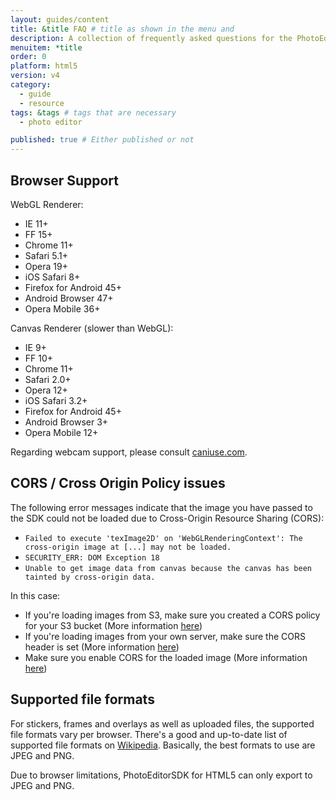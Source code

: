```yaml
---
layout: guides/content
title: &title FAQ # title as shown in the menu and
description: A collection of frequently asked questions for the PhotoEditor SDK for HTML5 including browser support, known CORS issues and supported file formats.
menuitem: *title
order: 0
platform: html5
version: v4
category:
  - guide
  - resource
tags: &tags # tags that are necessary
  - photo editor

published: true # Either published or not
---
```



## Browser Support

WebGL Renderer:

  * IE 11+
  * FF 15+
  * Chrome 11+
  * Safari 5.1+
  * Opera 19+
  * iOS Safari 8+
  * Firefox for Android 45+
  * Android Browser 47+
  * Opera Mobile 36+

Canvas Renderer (slower than WebGL):

  * IE 9+
  * FF 10+
  * Chrome 11+
  * Safari 2.0+
  * Opera 12+
  * iOS Safari 3.2+
  * Firefox for Android 45+
  * Android Browser 3+
  * Opera Mobile 12+

Regarding webcam support, please consult [caniuse.com](http://caniuse.com/#feat=stream).



## CORS / Cross Origin Policy issues

The following error messages indicate that the image you have passed to the SDK could not be loaded
due to Cross-Origin Resource Sharing (CORS):

* `Failed to execute 'texImage2D' on 'WebGLRenderingContext': The cross-origin image at [...] may not be loaded.`
* `SECURITY_ERR: DOM Exception 18`
* `Unable to get image data from canvas because the canvas has been tainted by cross-origin data.`

In this case:

* If you're loading images from S3, make sure you created a CORS policy for your S3 bucket (More information [here](http://docs.aws.amazon.com/AmazonS3/latest/dev/cors.html))
* If you're loading images from your own server, make sure the CORS header is set (More information [here](http://enable-cors.org/server.html))
* Make sure you enable CORS for the loaded image (More information [here](http://blog.chromium.org/2011/07/using-cross-domain-images-in-webgl-and.html))



## Supported file formats

For stickers, frames and overlays as well as uploaded files, the supported file formats vary per browser. There's
a good and up-to-date list of supported file formats on [Wikipedia](https://en.wikipedia.org/wiki/Comparison_of_web_browsers#Image_format_support).
Basically, the best formats to use are JPEG and PNG.

Due to browser limitations, PhotoEditorSDK for HTML5 can only export to JPEG and PNG.
